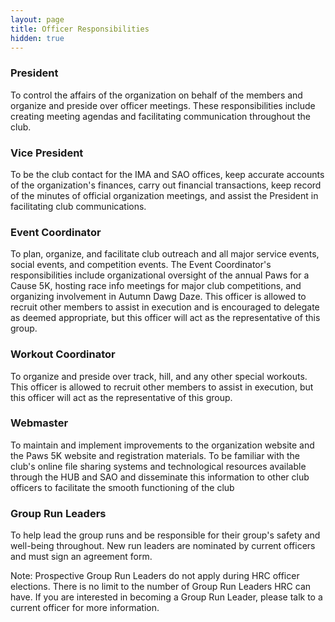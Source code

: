 ```yaml
---
layout: page
title: Officer Responsibilities
hidden: true
---
```


<h3>President</h3>
<p>To control the affairs of the organization on behalf of the members and organize and preside over officer meetings. These responsibilities include creating meeting agendas and facilitating communication throughout the club.</p>

<h3>Vice President</h3>
<p>To be the club contact for the IMA and SAO offices, keep accurate accounts of the organization&#39;s finances, carry out financial transactions, keep record of the minutes of official organization meetings, and assist the President in facilitating club
    communications.</p>

<h3>Event Coordinator</h3>
<p> To plan, organize, and facilitate club outreach and all major service events, social events, and competition events. The Event Coordinator&#39;s responsibilities include organizational oversight of the annual Paws for a Cause 5K, hosting race info meetings
    for major club competitions, and organizing involvement in Autumn Dawg Daze. This officer is allowed to recruit other members to assist in execution and is encouraged to delegate as deemed appropriate, but this officer will act as the representative
    of this group.
</p>
<h3>Workout Coordinator</h3>
<p>To organize and preside over track, hill, and any other special workouts. This officer is allowed to recruit other members to assist in execution, but this officer will act as the representative of this group. 
</p>

### Webmaster 

To maintain and implement improvements
    to the organization website and the Paws 5K website and registration materials. To be familiar with the club&#39;s online file sharing systems and technological resources available through the HUB and SAO and disseminate this information to other
    club officers to facilitate the smooth functioning of the club

<a name="run_leaders"></a>
  <h3>Group Run Leaders</h3>
  <p>To help lead the group runs and be responsible for their group&#39;s safety and well-being throughout. New run leaders are nominated by current officers and must sign
    an agreement form. <p>
    <p>Note: Prospective Group Run Leaders do not apply during HRC officer elections. There is no limit to the number of Group Run Leaders HRC can have. If you are interested in becoming a Group Run Leader, please talk to a current
    officer for more information.</p>
